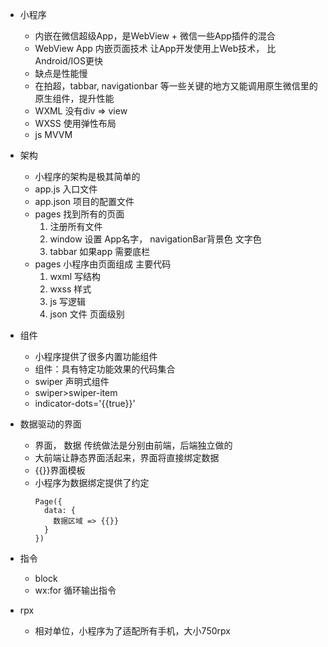 - 小程序
  + 内嵌在微信超级App，是WebView + 微信一些App插件的混合
  + WebView App 内嵌页面技术 让App开发使用上Web技术， 比Android/IOS更快
  + 缺点是性能慢
  + 在拍超，tabbar, navigationbar 等一些关键的地方又能调用原生微信里的原生组件，提升性能
  + WXML 没有div => view
  + WXSS 使用弹性布局
  + js MVVM

- 架构
  + 小程序的架构是极其简单的
  + app.js 入口文件
  + app.json 项目的配置文件
  + pages 找到所有的页面
    1. 注册所有文件
    2. window 设置 App名字， navigationBar背景色 文字色
    3. tabbar 如果app 需要底栏
  + pages 小程序由页面组成 主要代码
    1. wxml 写结构
    2. wxss 样式
    3. js 写逻辑
    4. json 文件 页面级别

- 组件
  + 小程序提供了很多内置功能组件
  + 组件：具有特定功能效果的代码集合
  + swiper 声明式组件
  + swiper>swiper-item
  + indicator-dots='{{true}}'

- 数据驱动的界面
  + 界面， 数据  传统做法是分别由前端，后端独立做的
  + 大前端让静态界面活起来，界面将直接绑定数据
  + {{}}界面模板
  + 小程序为数据绑定提供了约定
    ```
    Page({
      data: {
        数据区域 => {{}}
      }
    })
    ```
- 指令
  + block
  + wx:for 循环输出指令

- rpx
  + 相对单位，小程序为了适配所有手机，大小750rpx
